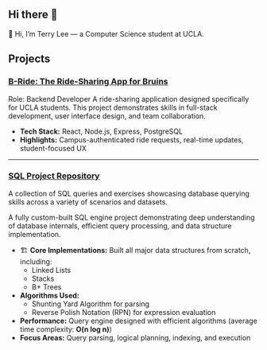 ## Hi there 👋
👋 Hi, I’m Terry Lee — a Computer Science student at UCLA.

##  Projects

### [B-Ride: The Ride-Sharing App for Bruins](https://github.com/tlee817/B-Ride-The-Ride-Sharing-App-for-Bruins)
Role: Backend Developer
A ride-sharing application designed specifically for UCLA students. This project demonstrates skills in full-stack development, user interface design, and team collaboration.

-  **Tech Stack:** React, Node.js, Express, PostgreSQL
-  **Highlights:** Campus-authenticated ride requests, real-time updates, student-focused UX

---

### [SQL Project Repository](https://github.com/tlee817/SQL)
A collection of SQL queries and exercises showcasing database querying skills across a variety of scenarios and datasets.

A fully custom-built SQL engine project demonstrating deep understanding of database internals, efficient query processing, and data structure implementation.

- 🏗 **Core Implementations:** Built all major data structures from scratch, including:
  - Linked Lists
  - Stacks
  - B+ Trees
- **Algorithms Used:** 
  - Shunting Yard Algorithm for parsing
  - Reverse Polish Notation (RPN) for expression evaluation
-  **Performance:** Query engine designed with efficient algorithms (average time complexity: **O(n log n)**)
-  **Focus Areas:** Query parsing, logical planning, indexing, and execution
<!--
**tlee817/tlee817** is a ✨ _special_ ✨ repository because its `README.md` (this file) appears on your GitHub profile.

Here are some ideas to get you started:

- 🔭 I’m currently working on ...
- 🌱 I’m currently learning ...
- 👯 I’m looking to collaborate on ...
- 🤔 I’m looking for help with ...
- 💬 Ask me about ...
- 📫 How to reach me: ...
- 😄 Pronouns: ...
- ⚡ Fun fact: ...
-->
